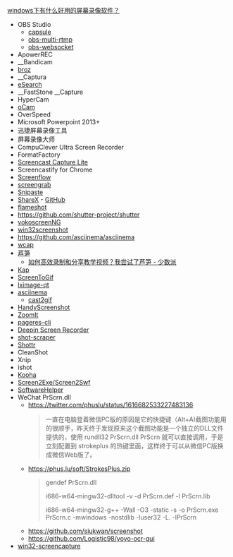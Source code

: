[windows下有什么好用的屏幕录像软件？](https://www.zhihu.com/question/22202142)

- OBS Studio
  - [capsule](https://github.com/itchio/capsule)
  - [obs-multi-rtmp](https://github.com/sorayuki/obs-multi-rtmp)
  - [obs-websocket](https://github.com/obsproject/obs-websocket)
- ApowerREC
- __Bandicam
- [broz](https://github.com/antfu/broz)
- __Captura
- [eSearch](https://github.com/xushengfeng/eSearch)
- __FastStone __Capture
- HyperCam
- [oCam](https://ohsoft.net/eng/ocam/intro.php?cate=1002)
- OverSpeed
- Microsoft Powerpoint 2013+
- 迅捷屏幕录像工具
- 屏幕录像大师
- CompuClever Ultra Screen Recorder
- FormatFactory
- [Screencast Capture Lite](https://github.com/cesarsouza/screencast-capture)
- Screencastify for Chrome
- [Screenflow](https://sspai.com/post/71918)
- [screengrab](https://github.com/lxqt/screengrab)
- [Snipaste](https://www.zhihu.com/pin/1319210101270749184)
- [ShareX](https://getsharex.com/) - [GitHub](https://github.com/ShareX/ShareX)
- [flameshot](https://github.com/flameshot-org/flameshot)
- https://github.com/shutter-project/shutter
- [vokoscreenNG](https://github.com/vkohaupt/vokoscreenNG)
- [win32screenshot](https://github.com/northwoodspd/win32screenshot)
- https://github.com/asciinema/asciinema
- [wcap](https://github.com/mmozeiko/wcap)
- [芦笋](https://lusun.com/)
  - [如何高效录制和分享教学视频？我尝试了芦笋 - 少数派](https://sspai.com/post/71918)
- [Kap](https://github.com/wulkano/Kap)
- [ScreenToGif](https://github.com/NickeManarin/ScreenToGif)
- [lximage-qt](https://github.com/lxqt/lximage-qt)
- [asciinema](https://github.com/asciinema/asciinema)
  - [cast2gif](https://github.com/foubian/cast2gif)
- [HandyScreenshot](https://github.com/HandyOrg/HandyScreenshot)
- [ZoomIt](https://docs.microsoft.com/en-us/sysinternals/downloads/zoomit)
- [pageres-cli](https://github.com/sindresorhus/pageres-cli)
- [Deepin Screen Recorder](https://github.com/linuxdeepin/deepin-screen-recorder)
- [shot-scraper](https://github.com/simonw/shot-scraper)
- [Shottr](https://shottr.cc/)
- CleanShot
- Xnip
- ishot
- [Kooha](https://github.com/SeaDve/Kooha)
- [Screen2Exe/Screen2Swf](https://www.screen-record.com/screen2exe.htm)
- [SoftwareHelper](https://github.com/WPFDevelopersOrg/SoftwareHelper)
- WeChat PrScrn.dll
  - https://twitter.com/phuslu/status/1616682533227483136
    > 一直在电脑登着微信PC版的原因是它的快捷键（Alt+A)截图功能用的很顺手，昨天终于发现原来这个截图功能是一个独立的DLL文件提供的，使用 rundll32 PrScrn.dll PrScrn 就可以直接调用，于是立刻配置到 strokeplus 的热键里面，这样终于可以从微信PC版换成微信Web版了。
  - https://phus.lu/soft/StrokesPlus.zip
    > gendef PrScrn.dll
    > 
    > i686-w64-mingw32-dlltool -v -d PrScrn.def -l PrScrn.lib
    > 
    > i686-w64-mingw32-g++ -Wall -O3 -static -s -o PrScrn.exe PrScrn.c -mwindows -nostdlib -luser32 -L. -lPrScrn
  - https://github.com/siukwan/screenshot
  - https://github.com/Logistic98/yoyo-ocr-gui
- [win32-screencapture](https://github.com/reterVision/win32-screencapture)
